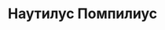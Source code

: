 ---
title: Наутилус Помпилиус
linktitle: Наутилус Помпилиус
type: categ
menu:
  main:
    title: "Наутилус Помпилиус"
    parent: "Рок"
    weight: 130
---